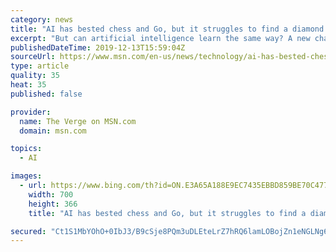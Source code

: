 ```yaml
---
category: news
title: "AI has bested chess and Go, but it struggles to find a diamond in Minecraft"
excerpt: "But can artificial intelligence learn the same way? A new challenge teaching AI agents to play Minecraft suggests it’s much trickier for computers. Announced earlier this year, the MineRL competition asked teams of researchers to create AI bots that could successfully mine a diamond in Minecraft. This isn’t an impossible task, but it does ..."
publishedDateTime: 2019-12-13T15:59:04Z
sourceUrl: https://www.msn.com/en-us/news/technology/ai-has-bested-chess-and-go-but-it-struggles-to-find-a-diamond-in-minecraft/ar-AAK6kye
type: article
quality: 35
heat: 35
published: false

provider:
  name: The Verge on MSN.com
  domain: msn.com

topics:
  - AI

images:
  - url: https://www.bing.com/th?id=ON.E3A65A188E9EC7435EBBD859BE70C477
    width: 700
    height: 366
    title: "AI has bested chess and Go, but it struggles to find a diamond in Minecraft"

secured: "Ct1S1MbYOhO+0IbJ3/B9cSje8PQm3uDLEteLrZ7hRQ6lamLOBojZn1eNGLNg69kqfPpGwr31XX68dSoyD22xS6nEbeEQ5JWeXc2iWyaPTuQE4PMc1/vAxHlkuX7ewSYTPgB29ASkzKvuzXvj1J4Ue1zQzGYFkdu3D4j24MlTtMxtXJbrSIhAbQnFQC0ZubHTua5d1t3JMGBn7ot1iMfkifZ2hLfLnqtkIRWLXnJZ6TvX3cwHkJZNElJ3BV3rdB4nYxpAwsaxsCOztb++t4WYYA==;jae10TMexXsepQb9xZhSRQ=="
---
```



